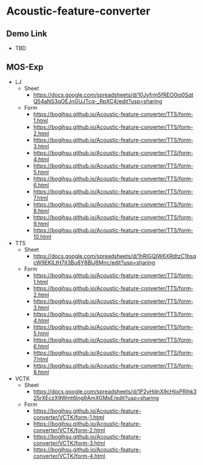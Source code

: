 # Acoustic-feature-converter
## Demo Link

- TBD

## MOS-Exp

- LJ
	- Sheet
		- https://docs.google.com/spreadsheets/d/10Jyfrm5fREO0iq0SqtQ54aNS3qOEJnGUJTcq-_RpXC4/edit?usp=sharing
	- Form
		- https://bogihsu.github.io/Acoustic-feature-converter/TTS/form-1.html
		- https://bogihsu.github.io/Acoustic-feature-converter/TTS/form-2.html
		- https://bogihsu.github.io/Acoustic-feature-converter/TTS/form-3.html
		- https://bogihsu.github.io/Acoustic-feature-converter/TTS/form-4.html
		- https://bogihsu.github.io/Acoustic-feature-converter/TTS/form-5.html
		- https://bogihsu.github.io/Acoustic-feature-converter/TTS/form-6.html
		- https://bogihsu.github.io/Acoustic-feature-converter/TTS/form-7.html
		- https://bogihsu.github.io/Acoustic-feature-converter/TTS/form-8.html
		- https://bogihsu.github.io/Acoustic-feature-converter/TTS/form-9.html
		- https://bogihsu.github.io/Acoustic-feature-converter/TTS/form-10.html
- TTS
	- Sheet
		- https://docs.google.com/spreadsheets/d/1hRIGQIW6XRdtzC1bsqcW9EKILtH7it3Bu8Y8BIJ6Mnc/edit?usp=sharing
	- Form
		- https://bogihsu.github.io/Acoustic-feature-converter/TTS/form-1.html
		- https://bogihsu.github.io/Acoustic-feature-converter/TTS/form-2.html
		- https://bogihsu.github.io/Acoustic-feature-converter/TTS/form-3.html
		- https://bogihsu.github.io/Acoustic-feature-converter/TTS/form-4.html
		- https://bogihsu.github.io/Acoustic-feature-converter/TTS/form-5.html
		- https://bogihsu.github.io/Acoustic-feature-converter/TTS/form-6.html
		- https://bogihsu.github.io/Acoustic-feature-converter/TTS/form-7.html
		- https://bogihsu.github.io/Acoustic-feature-converter/TTS/form-8.html
- VCTK
	- Sheet
		- https://docs.google.com/spreadsheets/d/1P2yHdnX9cHlixPRihk325rXEczX9Wmt6lng9AmXGMsE/edit?usp=sharing
	- Form
		- https://bogihsu.github.io/Acoustic-feature-converter/VCTK/form-1.html
		- https://bogihsu.github.io/Acoustic-feature-converter/VCTK/form-2.html
		- https://bogihsu.github.io/Acoustic-feature-converter/VCTK/form-3.html
		- https://bogihsu.github.io/Acoustic-feature-converter/VCTK/form-4.html

